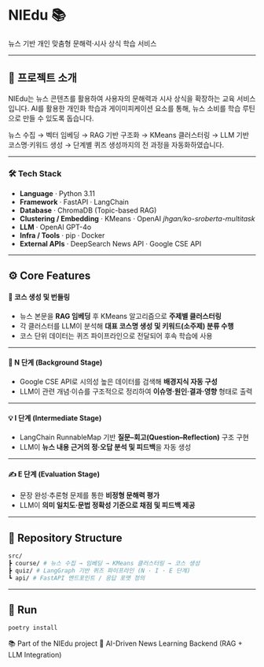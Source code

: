 # NIEdu 📚
뉴스 기반 개인 맞춤형 문해력·시사 상식 학습 서비스

---

## 📌 프로젝트 소개
NIEdu는 뉴스 콘텐츠를 활용하여 사용자의 문해력과 시사 상식을 확장하는 교육 서비스입니다.
AI를 활용한 개인화 학습과 게이미피케이션 요소를 통해, 뉴스 소비를 학습 루틴으로 만들 수 있도록 돕습니다. 

뉴스 수집 → 벡터 임베딩 → RAG 기반 구조화 → KMeans 클러스터링 →  LLM 기반 코스명·키워드 생성 → 단계별 퀴즈 생성까지의 전 과정을 자동화하였습니다.  

---

### 🛠 Tech Stack  
- **Language** · Python 3.11  
- **Framework** · FastAPI · LangChain   
- **Database** · ChromaDB (Topic-based RAG)  
- **Clustering / Embedding** · KMeans · OpenAI *jhgan/ko-sroberta-multitask*  
- **LLM** · OpenAI GPT-4o  
- **Infra / Tools** · pip · Docker  
- **External APIs** · DeepSearch News API · Google CSE API  

---

## ⚙️ Core Features  

#### 🧩 코스 생성 및 번들링
- 뉴스 본문을 **RAG 임베딩** 후 KMeans 알고리즘으로 **주제별 클러스터링**
- 각 클러스터를 LLM이 분석해 **대표 코스명 생성 및 키워드(소주제) 분류 수행**
- 코스 단위 데이터는 퀴즈 파이프라인으로 전달되어 후속 학습에 사용

---

#### 🧠 N 단계 (Background Stage)
- Google CSE API로 시의성 높은 데이터를 검색해 **배경지식 자동 구성**
- LLM이 관련 개념·이슈를 구조적으로 정리하여 **이슈명·원인·결과·영향** 형태로 출력

---

#### 💡 I 단계 (Intermediate Stage)
- LangChain RunnableMap 기반 **질문–회고(Question–Reflection)** 구조 구현
- LLM이 **뉴스 내용 근거의 정·오답 분석 및 피드백**을 자동 생성

---

#### ✍️ E 단계 (Evaluation Stage)
- 문장 완성·추론형 문제를 통한 **비정형 문해력 평가**
- LLM이 **의미 일치도·문법 정확성 기준으로 채점 및 피드백 제공**

---

## 📂 Repository Structure 
```bash
src/
┣ course/ # 뉴스 수집 → 임베딩 → KMeans 클러스터링 → 코스 생성
┣ quiz/ # LangGraph 기반 퀴즈 파이프라인 (N · I · E 단계)
┗ api/ # FastAPI 엔드포인트 / 응답 포맷 정의
```

---

## 🚀 Run  
```bash
poetry install
```

📚 Part of the NIEdu project
🔗 AI-Driven News Learning Backend (RAG + LLM Integration)